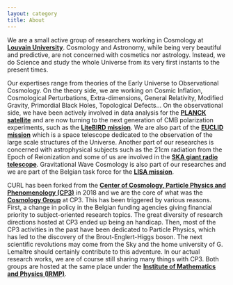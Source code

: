 ```yaml
---
layout: category
title: About
---
```


We are a small active group of researchers working in Cosmology at <a
href="https://www.uclouvain.be"><strong>Louvain
University</strong></a>. Cosmology and Astronomy, while being very
beautiful and predictive, are not concerned with cosmetics nor
astrology. Instead, we do Science and study the whole Universe from
its very first instants to the present times.

Our expertises range from theories of the Early Universe to
Observational Cosmology. On the theory side, we are working on Cosmic
Inflation, Cosmological Perturbations, Extra-dimensions, General
Relativity, Modified Gravity, Primordial Black Holes, Topological
Defects... On the observational side, we have been actively involved in
data analysis for the <a
href="http://pla.esac.esa.int/pla/#home"><strong>PLANCK
satellite</strong></a> and are now turning to the next generation of
CMB polarization experiments, such as the <a
href="http://litebird.jp/eng/"><strong>LiteBIRD
mission</strong></a>. We are also part of the <a
href="http://www.euclid-ec.org/"><strong>EUCLID mission</strong></a>
which is a space telescope dedicated to the observation of the large
scale structures of the Universe. Another part of our researches is
concerned with astrophysical subjects such as the 21cm radiation from
the Epoch of Reionization and some of us are involved in the <a
href="https://www.skatelescope.org/"><strong>SKA giant radio
telescope</strong></a>.  Gravitational Wave Cosmology is also part of
our researches and we are part of the Belgian task force for the <a
href="https://lisamission.org/"><strong>LISA mission</strong></a>.



CURL has been forked from the <a
href="http://cp3.irmp.ucl.ac.be"><strong>Center of Cosmology, Particle
Physics and Phenomenology (CP3)</strong></a> in 2018 and we are the
core of what was the <a
href="https://uclouvain.be/en/research-institutes/irmp/cp3/cosmology-and-general-relativity.html"><strong>Cosmology
Group</strong></a> at CP3. This has been triggered by various reasons.
First, a change in policy in the Belgian funding agencies giving
financial priority to subject-oriented research topics. The great
diversity of research directions hosted at CP3 ended up being an
handicap. Then, most of the CP3 activities in the past have been
dedicated to Particle Physics, which has led to the discovery of the
Brout-Englert-Higgs boson. The next scientific revolutions may come
from the Sky and the home university of G. Lemaître should certainly
contribute to this adventure. In our actual research works, we are of
course still sharing many things with CP3. Both groups are hosted at
the same place under the <a
href="https://uclouvain.be/en/research-institutes/irmp"><strong>Institute
of Mathematics and Physics (IRMP)</strong></a>.
